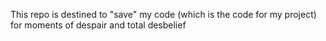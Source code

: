 This repo is destined to "save" my code (which is the code for my project) for moments of despair and total desbelief
